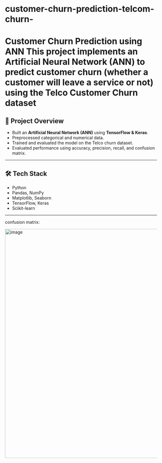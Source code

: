 # customer-churn-prediction-telcom-churn-
# Customer Churn Prediction using ANN  This project implements an **Artificial Neural Network (ANN)** to predict customer churn (whether a customer will leave a service or not) using the **Telco Customer Churn dataset**
## 🚀 Project Overview
- Built an **Artificial Neural Network (ANN)** using **TensorFlow & Keras**.  
- Preprocessed categorical and numerical data.  
- Trained and evaluated the model on the Telco churn dataset.  
- Evaluated performance using accuracy, precision, recall, and confusion matrix.    

---

## 🛠️ Tech Stack
- Python  
- Pandas, NumPy  
- Matplotlib, Seaborn  
- TensorFlow, Keras  
- Scikit-learn  

---
confusion matrix:

<img width="984" height="757" alt="image" src="https://github.com/user-attachments/assets/418b2115-9896-40b4-b1a1-e286cd2361fa" />

